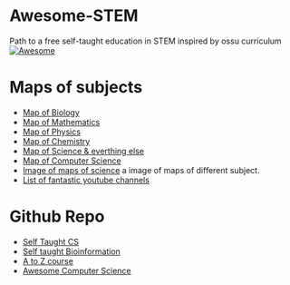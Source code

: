 # Awesome-STEM
Path to a free self-taught education in STEM inspired by ossu curriculum   [![Awesome](https://cdn.rawgit.com/sindresorhus/awesome/d7305f38d29fed78fa85652e3a63e154dd8e8829/media/badge.svg)](https://github.com/sindresorhus/awesome)
# Maps of subjects
* [Map of Biology](https://www.youtube.com/watch?v=wENhHnJI1ys&list=PLOYRlicwLG3St5aEm02ncj-sPDJwmojIS&index=4)
* [Map of Mathematics](https://www.youtube.com/watch?v=OmJ-4B-mS-Y&list=PLOYRlicwLG3St5aEm02ncj-sPDJwmojIS&index=2)
* [Map of Physics](https://www.youtube.com/watch?v=ZihywtixUYo&list=PLOYRlicwLG3St5aEm02ncj-sPDJwmojIS&index=1)
* [Map of Chemistry](https://www.youtube.com/watch?v=P3RXtoYCW4M&list=PLOYRlicwLG3St5aEm02ncj-sPDJwmojIS&index=5)
* [Map of Science & everthing else](https://www.youtube.com/watch?v=ohyai6GIRZg&list=PLOYRlicwLG3St5aEm02ncj-sPDJwmojIS&index=6)
* [Map of Computer Science](https://www.youtube.com/watch?v=SzJ46YA_RaA&list=PLOYRlicwLG3St5aEm02ncj-sPDJwmojIS&index=3)
* [Image of maps of science](https://imgur.com/gallery/XKDvc) a image of maps of different subject.
* [List of fantastic youtube channels](https://standard.tv/)
# Github Repo
* [Self Taught CS](https://github.com/ossu/computer-science#readme)
* [Self taught Bioinformation](https://github.com/ossu/bioinformatics)
* [A to Z course](https://github.com/dipakkr/A-to-Z-Resources-for-Students)
* [Awesome Computer Science](https://github.com/watson/awesome-computer-history)
